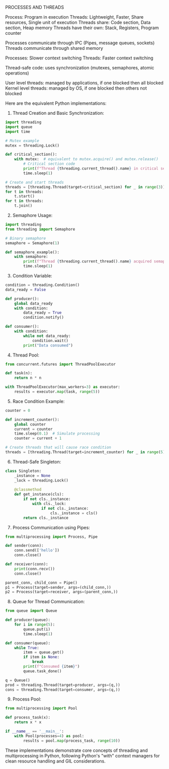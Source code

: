 PROCESSES AND THREADS

  Process: Program in execution
  Threads: Lightweight, Faster, Share resources, Single unit of execution
    Threads share: Code section, Data section, Heap memory
    Threads have their own: Stack, Registers, Program counter
  
  Processes communicate through IPC (Pipes, message queues, sockets)
  Threads communicate through shared memory
  
  Processes: Slower context switching
  Threads: Faster context switching
  
  Thread-safe code: uses synchronization (mutexes, semaphores, atomic operations)
  
  User level threads: managed by applications, if one blocked then all blocked
  Kernel level threads: managed by OS, if one blocked then others not blocked



Here are the equivalent Python implementations:

1. Thread Creation and Basic Synchronization:
```python
import threading
import queue
import time

# Mutex example
mutex = threading.Lock()

def critical_section():
    with mutex:  # equivalent to mutex.acquire() and mutex.release()
        # Critical section code
        print(f"Thread {threading.current_thread().name} in critical section")
        time.sleep(1)

# Create and start threads
threads = [threading.Thread(target=critical_section) for _ in range(3)]
for t in threads:
    t.start()
for t in threads:
    t.join()
```

2. Semaphore Usage:
```python
import threading
from threading import Semaphore

# Binary semaphore
semaphore = Semaphore(1)

def semaphore_example():
    with semaphore:
        print(f"Thread {threading.current_thread().name} acquired semaphore")
        time.sleep(1)
```

3. Condition Variable:
```python
condition = threading.Condition()
data_ready = False

def producer():
    global data_ready
    with condition:
        data_ready = True
        condition.notify()

def consumer():
    with condition:
        while not data_ready:
            condition.wait()
        print("Data consumed")
```

4. Thread Pool:
```python
from concurrent.futures import ThreadPoolExecutor

def task(n):
    return n * n

with ThreadPoolExecutor(max_workers=3) as executor:
    results = executor.map(task, range(5))
```

5. Race Condition Example:
```python
counter = 0

def increment_counter():
    global counter
    current = counter
    time.sleep(0.1)  # Simulate processing
    counter = current + 1

# Create threads that will cause race condition
threads = [threading.Thread(target=increment_counter) for _ in range(5)]
```

6. Thread-Safe Singleton:
```python
class Singleton:
    _instance = None
    _lock = threading.Lock()
    
    @classmethod
    def get_instance(cls):
        if not cls._instance:
            with cls._lock:
                if not cls._instance:
                    cls._instance = cls()
        return cls._instance
```

7. Process Communication using Pipes:
```python
from multiprocessing import Process, Pipe

def sender(conn):
    conn.send(['hello'])
    conn.close()

def receiver(conn):
    print(conn.recv())
    conn.close()

parent_conn, child_conn = Pipe()
p1 = Process(target=sender, args=(child_conn,))
p2 = Process(target=receiver, args=(parent_conn,))
```

8. Queue for Thread Communication:
```python
from queue import Queue

def producer(queue):
    for i in range(5):
        queue.put(i)
        time.sleep(1)

def consumer(queue):
    while True:
        item = queue.get()
        if item is None:
            break
        print(f"Consumed {item}")
        queue.task_done()

q = Queue()
prod = threading.Thread(target=producer, args=(q,))
cons = threading.Thread(target=consumer, args=(q,))
```

9. Process Pool:
```python
from multiprocessing import Pool

def process_task(x):
    return x * x

if __name__ == '__main__':
    with Pool(processes=4) as pool:
        results = pool.map(process_task, range(10))
```

These implementations demonstrate core concepts of threading and multiprocessing in Python, following Python's "with" context managers for clean resource handling and GIL considerations.
